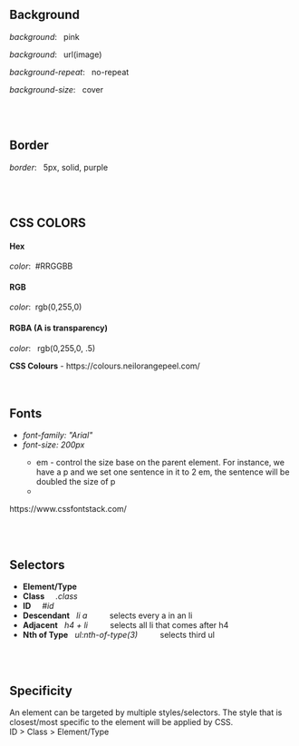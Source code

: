 <h2>Background</h2>
<p><em>background</em>: &nbsp; pink<br></p>
<p><em>background</em>: &nbsp;  url(image)<br></p>
<p><em>background-repeat</em>: &nbsp;  no-repeat <br></p>
<p><em>background-size</em>: &nbsp;  cover <br></p>
<br>
<br>



<h2>Border</h2>
<p><em>border</em>: &nbsp; 5px, solid, purple<br></p>
<br>
<br>



<h2>CSS COLORS</h2>
<h4>Hex</h4>
<p>
  <em>color</em>:&nbsp;  #RRGGBB
</p>
<h4>RGB</h4>
<p>
  <em>color</em>:&nbsp;  rgb(0,255,0)
</p>
<h4>RGBA (A is transparency)</h4>
<p>
  <em>color</em>: &nbsp; rgb(0,255,0, .5)
</p>
<strong>CSS Colours</strong> - https://colours.neilorangepeel.com/
<br>
<br>
<br>



<h2>Fonts</h2>
<ul>
  <li><em>font-family: "Arial"</em></li>
  <li><em>font-size: 200px </em></li>
  <ul>
    <li>em - control the size base on the parent element. For instance, we have a p and we set one sentence in it to 2 em, the sentence will be doubled the size of p<li/>
  </ul>
</ul>
<p>https://www.cssfontstack.com/</p>
<br>
<br>




<h2>Selectors</h2>
<ul>
  <li><strong>Element/Type</strong></li>
  <li><strong>Class</strong>&nbsp;&nbsp;&nbsp;&nbsp; <em>.class</em></li>
  <li><strong>ID</strong>&nbsp;&nbsp;&nbsp;&nbsp; <em>#id</em></li>
  <li><strong>Descendant</strong>&nbsp;&nbsp; <em>li a</em> &nbsp;&nbsp;&nbsp;&nbsp;&nbsp;&nbsp;&nbsp;&nbsp; selects every a in an li</li>
  <li><strong>Adjacent</strong>&nbsp;&nbsp; <em>h4 + li</em> &nbsp;&nbsp;&nbsp;&nbsp;&nbsp;&nbsp;&nbsp;&nbsp; selects all li that comes after h4</li>
  <li><strong>Nth of Type</strong>&nbsp;&nbsp; <em>ul:nth-of-type(3)</em> &nbsp;&nbsp;&nbsp;&nbsp;&nbsp;&nbsp;&nbsp;&nbsp; selects third ul</li>
</ul>
<br>
<br>



<h2>Specificity</h2>
<p>An element can be targeted by multiple styles/selectors. The style that is closest/most specific to the element will be applied by CSS. 
  <br>
  ID > Class > Element/Type</p>


